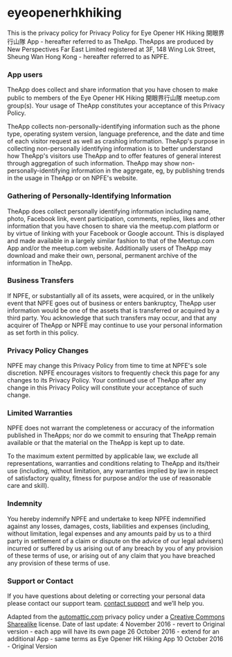 # eyeopenerhkhiking

This is the privacy policy for Privacy Policy for Eye Opener HK Hiking 開眼界行山隊 App - hereafter referred to as TheApp.
TheApps are produced by New Perspectives Far East Limited registered at 3F, 148 Wing Lok Street, Sheung Wan Hong Kong - hereafter referred to as NPFE.

### App users
TheApp does collect and share information that you have chosen to make public to members of the Eye Opener HK Hiking 開眼界行山隊 meetup.com group(s).  Your usage of TheApp constitutes your acceptance of this Privacy Policy.

TheApp collects non-personally-identifying information such as the phone type, operating system version, language preference, and the date and time of each visitor request as well as crashlog information. TheApp's purpose in collecting non-personally identifying information is to better understand how TheApp's visitors use TheApp and to offer features of general interest through aggregation of such information. TheApp may show non-personally-identifying information in the aggregate, eg, by publishing trends in the usage in TheApp or on NPFE's website.  

### Gathering of Personally-Identifying Information
TheApp does collect personally identifying information including name, photo, Facebook link, event participation, comments, replies, likes and other information that you have chosen to share via the meetup.com platform or by virtue of linking with your Facebook or Google account. This is displayed and made available in a largely similar fashion to that of the Meetup.com App and/or the meetup.com website.  Additionally users of TheApp may download and make their own, personal, permanent archive of the information in TheApp.  

### Business Transfers
If NPFE, or substantially all of its assets, were acquired, or in the unlikely event that NPFE goes out of business or enters bankruptcy, TheApp user information would be one of the assets that is transferred or acquired by a third party. You acknowledge that such transfers may occur, and that any acquirer of TheApp or NPFE may continue to use your personal information as set forth in this policy.

### Privacy Policy Changes
NPFE may change this Privacy Policy from time to time at NPFE's sole discretion. NPFE encourages visitors to frequently check this page for any changes to its Privacy Policy. Your continued use of TheApp after any change in this Privacy Policy will constitute your acceptance of such change.

### Limited Warranties
NPFE does not warrant the completeness or accuracy of the information published in TheApps; nor do we commit to ensuring that TheApp remain available or that the material on the TheApp is kept up to date. 

To the maximum extent permitted by applicable law, we exclude all representations, warranties and conditions relating to TheApp and its/their use (including, without limitation, any warranties implied by law in respect of satisfactory quality, fitness for purpose and/or the use of reasonable care and skill).

### Indemnity
You hereby indemnify NPFE and undertake to keep NPFE indemnified against any losses, damages, costs, liabilities and expenses (including, without limitation, legal expenses and any amounts paid by us to a third party in settlement of a claim or dispute on the advice of our legal advisers) incurred or suffered by us arising out of any breach by you of any provision of these terms of use, or arising out of any claim that you have breached any provision of these terms of use.

### Support or Contact
If you have questions about deleting or correcting your personal data please contact our support team.
[contact support](mailto://roger@newperspectives.hk) and we’ll help you.

Adapted from the [automattic.com](https://automattic.com/privacy/) privacy policy under a [Creative Commons Sharealike](https://creativecommons.org/licenses/by-sa/2.5/) license.
Date of last update: 
4 November 2016 - revert to Original version - each app will have its own page
26 October 2016 - extend for an additional App - same terms as Eye Opener HK Hiking App
10 October 2016 - Original Version


